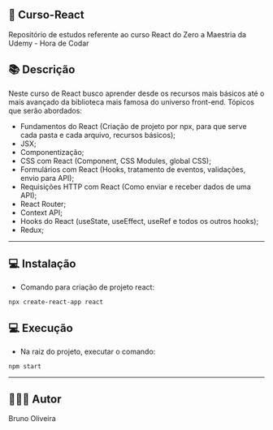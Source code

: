 ## 📝 Curso-React
Repositório de estudos referente ao curso React do Zero a Maestria da Udemy - Hora de Codar

## 📚 Descrição
Neste curso de React busco aprender desde os recursos mais básicos até o mais avançado da biblioteca mais famosa do universo front-end.
Tópicos que serão abordados:
- Fundamentos do React (Criação de projeto por npx, para que serve cada pasta e cada arquivo, recursos básicos);
- JSX;
- Componentização;
- CSS com React (Component, CSS Modules, global CSS);
- Formulários com React (Hooks, tratamento de eventos, validações, envio para API);
- Requisições HTTP com React (Como enviar e receber dados de uma API);
- React Router;
- Context API;
- Hooks do React (useState, useEffect, useRef e todos os outros hooks);
- Redux;
---
## 💻 Instalação
- Comando para criação de projeto react:
```
npx create-react-app react
```
## 💻 Execução
- Na raiz do projeto, executar o comando:
```
npm start
```

---
## 🙋🏻‍♂️ Autor

Bruno Oliveira
